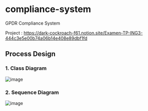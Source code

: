 # compliance-system
GPDR Compliance System

Project : https://dark-cockroach-f61.notion.site/Examen-TP-ING3-444c3e5e00b74a06b14e408e89dbf1fd

## Process Design
### 1. Class Diagram
![image](https://user-images.githubusercontent.com/114408910/205469717-3765ee35-4bfd-40c6-a652-bbf98cbecd3e.png)

### 2. Sequence Diagram
![image](https://user-images.githubusercontent.com/114408910/205469734-5c35393b-c7dd-4e1e-9c01-bb764aeb134b.png)

